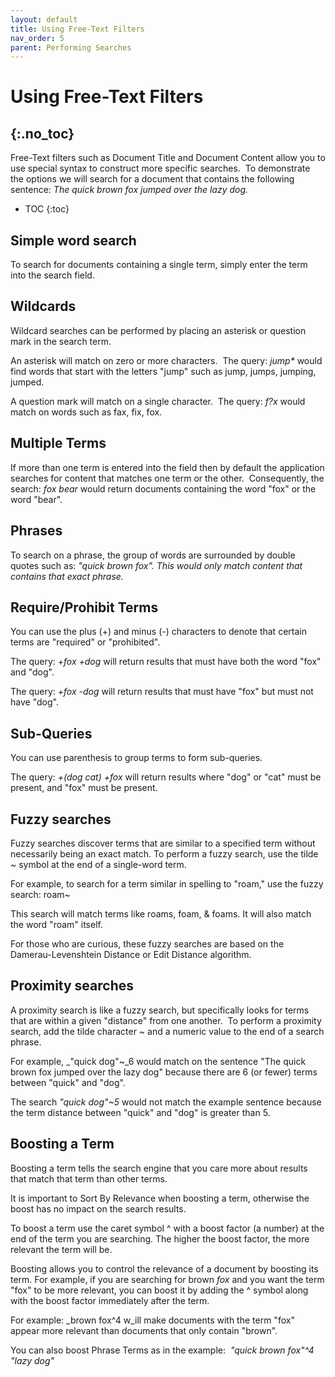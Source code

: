 ```yaml
---
layout: default
title: Using Free-Text Filters
nav_order: 5
parent: Performing Searches
---
```

# Using Free-Text Filters
{:.no_toc}
---
Free-Text filters such as Document Title and Document Content allow you to use special syntax to construct more specific searches.  To demonstrate the options we will search for a document that contains the following sentence: _The quick brown fox jumped over the lazy dog._
- TOC
{:toc}

## Simple word search
To search for documents containing a single term, simply enter the term into the search field.

## Wildcards
Wildcard searches can be performed by placing an asterisk or question mark in the search term. 

An asterisk will match on zero or more characters.  The query: _jump\*_ would find words that start with the letters "jump" such as jump, jumps, jumping, jumped.

A question mark will match on a single character.  The query: _f?x_ would match on words such as fax, fix, fox.

## Multiple Terms
If more than one term is entered into the field then by default the application searches for content that matches one term or the other.  Consequently, the search: _fox bear_ would return documents containing the word "fox" or the word "bear".

## Phrases
To search on a phrase, the group of words are surrounded by double quotes such as: _"quick brown fox". This would only match content that contains that exact phrase._


## Require/Prohibit Terms
You can use the plus (+) and minus (-) characters to denote that certain terms are "required" or "prohibited". 

The query: _+fox +dog_ will return results that must have both the word "fox" and "dog".

The query: _+fox -dog_ will return results that must have "fox" but must not have "dog".

## Sub-Queries
You can use parenthesis to group terms to form sub-queries. 

The query: _+(dog cat) +fox_ will return results where "dog" or "cat" must be present, and "fox" must be present.

## Fuzzy searches
Fuzzy searches discover terms that are similar to a specified term without necessarily being an exact match. To perform a fuzzy search, use the tilde ~ symbol at the end of a single-word term. 

For example, to search for a term similar in spelling to "roam," use the fuzzy search: roam~

This search will match terms like roams, foam, & foams. It will also match the word "roam" itself.

For those who are curious, these fuzzy searches are based on the Damerau-Levenshtein Distance or Edit Distance algorithm.

## Proximity searches
A proximity search is like a fuzzy search, but specifically looks for terms that are within a given "distance" from one another.  To perform a proximity search, add the tilde character ~ and a numeric value to the end of a search phrase. 

For example, _"quick dog"~_6 would match on the sentence "The quick brown fox jumped over the lazy dog" because there are 6 (or fewer) terms between "quick" and "dog".

The search _"quick dog"~5_ would not match the example sentence because the term distance between "quick" and "dog" is greater than 5.

## Boosting a Term
Boosting a term tells the search engine that you care more about results that match that term than other terms.  

It is important to Sort By Relevance when boosting a term, otherwise the boost has no impact on the search results.

To boost a term use the caret symbol ^ with a boost factor (a number) at the end of the term you are searching. The higher the boost factor, the more relevant the term will be.

Boosting allows you to control the relevance of a document by boosting its term. For example, if you are searching for brown _fox_ and you want the term "fox" to be more relevant, you can boost it by adding the ^ symbol along with the boost factor immediately after the term.

For example: _brown fox^4 w_ill make documents with the term "fox" appear more relevant than documents that only contain "brown".

You can also boost Phrase Terms as in the example:  _"quick brown fox"^4 "lazy dog"_